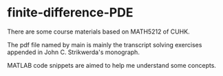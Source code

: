# finite-difference-PDE
There are some course materials based on MATH5212 of CUHK.

The pdf file named by main is mainly the transcript solving exercises appended in John C. Strikwerda's monograph.

MATLAB code snippets are aimed to help me understand some concepts.

